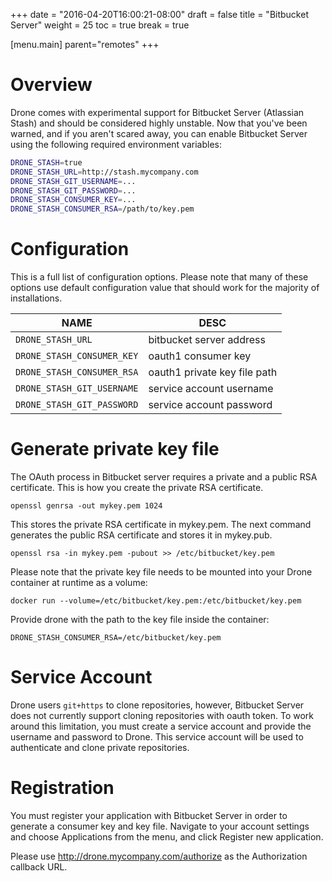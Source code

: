 +++
date = "2016-04-20T16:00:21-08:00"
draft = false
title = "Bitbucket Server"
weight = 25
toc = true
break = true

[menu.main]
	parent="remotes"
+++

# Overview

Drone comes with experimental support for Bitbucket Server (Atlassian Stash) and should be considered highly unstable. Now that you've been warned, and if you aren't scared away, you can enable Bitbucket Server using the following required environment variables:

```bash
DRONE_STASH=true
DRONE_STASH_URL=http://stash.mycompany.com
DRONE_STASH_GIT_USERNAME=...
DRONE_STASH_GIT_PASSWORD=...
DRONE_STASH_CONSUMER_KEY=...
DRONE_STASH_CONSUMER_RSA=/path/to/key.pem
```

# Configuration

This is a full list of configuration options. Please note that many of these options use default configuration value that should work for the majority of installations.

NAME                        | DESC
----------------------------|--------------------------------------------------------
`DRONE_STASH_URL`           | bitbucket server address
`DRONE_STASH_CONSUMER_KEY`  | oauth1 consumer key
`DRONE_STASH_CONSUMER_RSA`  | oauth1 private key file path
`DRONE_STASH_GIT_USERNAME`  | service account username
`DRONE_STASH_GIT_PASSWORD`  | service account password

# Generate private key file

The OAuth process in Bitbucket server requires a private and a public RSA certificate. This is how you create the private RSA certificate.

```
openssl genrsa -out mykey.pem 1024
```

This stores the private RSA certificate in mykey.pem. The next command generates the public RSA certificate and stores it in mykey.pub.

```
openssl rsa -in mykey.pem -pubout >> /etc/bitbucket/key.pem
```

Please note that the private key file needs to be mounted into your Drone container at runtime as a volume:

```
docker run --volume=/etc/bitbucket/key.pem:/etc/bitbucket/key.pem
```

Provide drone with the path to the key file inside the container:

```
DRONE_STASH_CONSUMER_RSA=/etc/bitbucket/key.pem
```

# Service Account

Drone users `git+https` to clone repositories, however, Bitbucket Server does not currently support cloning repositories with oauth token. To work around this limitation, you must create a service account and provide the username and password to Drone. This service account will be used to authenticate and clone private repositories.

# Registration

You must register your application with Bitbucket Server in order to generate a consumer key and key file. Navigate to your account settings and choose Applications from the menu, and click Register new application.

Please use http://drone.mycompany.com/authorize as the Authorization callback URL.
